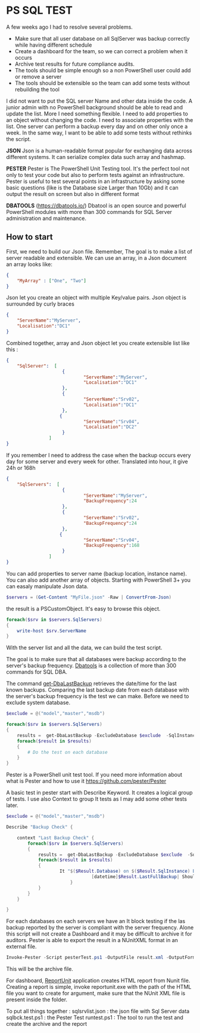 **PS SQL TEST**
====================

A few weeks ago I had to resolve several problems.

* Make sure that all user database on all SqlServer was backup correctly while having different schedule
* Create a dashboard for the team, so we can correct a problem when it occurs
* Archive test results for future compliance audits.
* The tools should be simple enough so a non PowerShell user could add or remove a server
* The tools should be extensible so the team can add some tests without rebuilding the tool


I did not want to put the SQL server Name and other data inside the code. A junior admin with no PowerShell background should be able to read and update the list.
More I need something flexible. I need to add properties to an object without changing the code.
I need to associate properties with the list. One server can perform a backup every day and on other only once a week. In the same way, I want to be able to add some tests without rethinks the script.

**JSON**
Json is a human-readable format popular for exchanging data across different systems. It can serialize complex data such array and hashmap.

**PESTER**
Pester is The PowerShell Unit Testing tool. It's the perfect tool not only to test your code but also to perform tests against an infrastructure. Pester is useful to test several points in an infrastructure by asking some basic questions (like is the Database size Larger than 10Gb) and it can output the result on screen but also in different format

**DBATOOLS** (<https://dbatools.io/>)
Dbatool is an open source and powerful PowerShell modules with more than 300 commands for SQL Server administration and maintenance.

**How to start**
----------------

First, we need to build our Json file. Remember, The goal is to make a list of server readable and extensible.
We can use an array, in a Json document an array looks like:

```json
{
    "MyArray" : ["One", "Two"]
}
```

Json let you create an object with multiple Key/value pairs. Json object is surrounded by curly braces

```json
{
    "ServerName":"MyServer",
    "Localisation":"DC1"
}
```

Combined together, array and Json object let you create extensible list like this :

```json
{
    "SqlServer":  [
                     {
                             "ServerName":"MyServer",
                             "Localisation":"DC1"
                     },
                     {
                             "ServerName":"Srv02",
                             "Localisation":"DC1"
                     },
                    {
                             "ServerName":"Srv04",
                             "Localisation":"DC2"
                     }
                ]
}
```

If you remember I need to address the case when the backup occurs every day for some server and every week for other.
Translated into hour, it give  24h or 168h

```json
{
    "SqlServers":  [
                     {
                             "ServerName":"MyServer",
                             "BackupFrequency":24
                     },
                     {
                             "ServerName":"Srv02",
                             "BackupFrequency":24
                     },
                    {
                             "ServerName":"Srv04",
                             "BackupFrequency":168
                     }
                ]
}
```

You can add properties to server name (backup location, instance name). You can also add another array of objects.
Starting with PowerShell 3+ you can easaly manipulate Json data.

```PowerShell
$servers = (Get-Content "MyFile.json" -Raw | ConvertFrom-Json)

```

the result is a PSCustomObject. It's easy to browse this object.

```PowerShell
foreach($srv in $servers.SqlServers)
{
    write-host $srv.ServerName
}
```

With the server list and all the data, we can build the test script.

The goal is to make sure that all databases were backup according to the server's backup frequency.
[Dbatools](https://dbatools.io/) is a collection of more than 300 commands for SQL DBA.

The command [get-DbaLastBackup](https://dbatools.io/functions/get-dbalastbackup/) retrieves the date/time for the last known backups.
Comparing the last backup date from each database with the server's backup frequency is the test we can make. Before we need to exclude system database.

```PowerShell
$exclude = @("model","master","msdb")

foreach($srv in $servers.SqlServers)
{
    results =  get-DbaLastBackup -ExcludeDatabase $exclude  -SqlInstance $srv.nodename
    foreach($result in $results)
    {
        # Do the test on each database
    }
}
```

Pester is a PowerShell unit test tool. If you need more information about what is Pester and how to use it <https://github.com/pester/Pester>

A basic test in pester start with Describe Keyword. It creates a logical group of tests. I use also Context to group It tests as I may add some other tests later.

```PowerShell
$exclude = @("model","master","msdb")

Describe "Backup Check" {

    context "Last Backup Check" {
        foreach($srv in $servers.SqlServers)
        {
            results =  get-DbaLastBackup -ExcludeDatabase $exclude  -SqlInstance $srv.nodename
            foreach($result in $results)
            {
                    It "$($Result.Database) on $($Result.SqlInstance) Backup Should be less than $($srv.TimeTocheck)h old" {
                                [datetime]$Result.LastFullBackup| Should BeGreaterThan (Get-Date).AddHours(-$srv.TimeTocheck)
                        }
            }
        }
    }

}


```

For each databases on each servers we have an It block testing if the las backup reported by the server is compliant with the server frequency.
Alone this script will not create a Dashboard and it may be difficult to archive it for auditors.
Pester is able to export the result in a NUnitXML format in an external file.


```PowerShell
Invoke-Pester -Script pesterTest.ps1 -OutputFile result.xml -OutputFormat NUnitXml
```

This will be the archive file.

For dashboard, [ReportUnit](https://github.com/reportunit/reportunit) application creates HTML report from Nunit file.
Creating a report is simple, invoke reportunit.exe with the path of the HTML file you want to create for argument, make sure that the NUnit XML file is present inside the folder.

To put all things together :
sqlsrvlist.json : the json file with Sql Server data
sqlbck.test.ps1 : the Pester Test
runtest.ps1 : The tool to run the test and create the archive and the report


